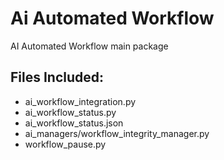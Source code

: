 # Ai Automated Workflow

AI Automated Workflow main package

## Files Included:
- ai_workflow_integration.py
- ai_workflow_status.py
- ai_workflow_status.json
- ai_managers/workflow_integrity_manager.py
- workflow_pause.py

